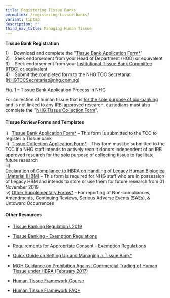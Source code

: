 ```yaml
---
title: Registering Tissue Banks
permalink: /registering-tissue-banks/
variant: tiptap
description: ""
third_nav_title: Managing Human Tissue
---
```

<p><strong>Tissue Bank Registration</strong>
</p>
<p>1)&nbsp;&nbsp;&nbsp; Download and complete the "<a href="https://mynhg.nhg.com.sg/dept/rcu/_layouts/15/WopiFrame.aspx?sourcedoc=/dept/rcu/Shared%20Library/Tissue%20Banking/NHG%20Tissue%20Review%20(1700)/Forms%20and%20Templates/1703-01%20NHG%20Tissue%20Bank%20Application%20Form.docx&amp;action=default" rel="noopener noreferrer nofollow" target="_blank"><u>Tissue Bank Application Form*</u></a>"
<br>2)&nbsp;&nbsp;&nbsp; Seek endorsement from your Head of Department (HOD)
or equivalent
<br>3)&nbsp;&nbsp;&nbsp; Seek endorsement from your <a href="https://mynhg.nhg.com.sg/dept/rcu/Shared%20Library/Tissue%20Banking/ITBC%20-%20Contact%20Points.pdf" rel="noopener noreferrer nofollow" target="_blank"><u>Institutional Tissue Bank Committee (ITBC)</u></a> or
equivalent
<br>4)&nbsp;&nbsp;&nbsp; Submit the completed form to the NHG TCC Secretariat
(<a href="https://mynhg.nhg.com.sg/dept/rcu/_layouts/15/WopiFrame.aspx?sourcedoc=/dept/rcu/Shared%20Library/Tissue%20Banking/NHG%20Tissue%20Review%20(1700)/Forms%20and%20Templates/1703-01%20NHG%20Tissue%20Bank%20Application%20Form.docx&amp;amp;action=default" rel="noopener noreferrer nofollow" target="_blank"><u>NHGTCCSecretariat@nhg.com.sg</u></a>)</p>
<p></p>
<p></p>
<p>Fig. 1 – Tissue Bank Application Process in NHG</p>
<p></p>
<p></p>
<p></p>
<p></p>
<p>For collection of human tissue that is <u>for the sole purpose of bio-banking</u> and
is not linked to any IRB-approved research, custodians must also complete
the "<a href="https://mynhg.nhg.com.sg/dept/rcu/_layouts/15/WopiFrame.aspx?sourcedoc=/dept/rcu/Shared%20Library/Tissue%20Banking/NHG%20Tissue%20Review%20(1700)/Forms%20and%20Templates/1703-02%20NHG%20Tissue%20Collection%20Form.docx&amp;action=default" rel="noopener noreferrer nofollow" target="_blank"><u>NHG Tissue Collection Form</u></a>".</p>
<p></p>
<h4><strong>Tissue Review Forms and Templates</strong></h4>
<p>i)&nbsp;&nbsp; <a href="https://mynhg.nhg.com.sg/dept/rcu/_layouts/15/WopiFrame.aspx?sourcedoc=/dept/rcu/Shared%20Library/Tissue%20Banking/NHG%20Tissue%20Review%20(1700)/Forms%20and%20Templates/1703-01%20NHG%20Tissue%20Bank%20Application%20Form.docx&amp;action=default" rel="noopener noreferrer nofollow" target="_blank"><u>Tissue&nbsp;Bank&nbsp;Application&nbsp;Form*</u></a> –
This form is submitted to the TCC to register a Tissue bank
<br>ii)&nbsp; <a href="https://mynhg.nhg.com.sg/dept/rcu/_layouts/15/WopiFrame.aspx?sourcedoc=/dept/rcu/Shared%20Library/Tissue%20Banking/NHG%20Tissue%20Review%20(1700)/Forms%20and%20Templates/1703-02%20NHG%20Tissue%20Collection%20Form.docx&amp;action=default" rel="noopener noreferrer nofollow" target="_blank"><u>Tissue Collection Application Form*</u></a> –
This form must be submitted to the TCC if a NHG staff intends to actively
recruit donors independent of an IRB approved research for the sole purpose
of collecting tissue to facilitate future research
<br>iii) <a href="https://mynhg.nhg.com.sg/dept/rcu/Shared%20Library/Tissue%20Banking/NHG%20Tissue%20Review%20(1700)/Forms%20and%20Templates/1703-07%20Declaration%20of%20LHBM.docx" rel="noopener noreferrer nofollow" target="_blank"><u>Declaration&nbsp;of&nbsp;Compliance&nbsp;to&nbsp;HBRA&nbsp;on&nbsp;Handling&nbsp;of&nbsp;Legacy&nbsp;Human&nbsp;Biological&nbsp;Material&nbsp;(HBM)</u></a> –
This form is required for NHG staff who are in possession of Legacy HBM
and intends to store or use them for future research from 01 November 2019
<br>iv) <a href="https://mynhg.nhg.com.sg/dept/rcu/Pages/default.aspx?RootFolder=%2Fdept%2Frcu%2FShared%20Library%2FTissue%20Banking%2FNHG%20Tissue%20Review%20%281700%29%2FForms%20and%20Templates&amp;FolderCTID=0x012000199E8750E1657845AA5E3E6145F7BE8C&amp;View=%7B21F17C1C%2D3C66%2D47CF%2D9B68%2D5E004864E8AF%7D" rel="noopener noreferrer nofollow" target="_blank"><u>Other&nbsp;Supplementary&nbsp;Forms*</u></a>&nbsp;–
For reporting of Non-compliances, Amendments, Continuing Reviews, Serious
Adverse Events (SAEs), &amp; Untoward Occurrences</p>
<p></p>
<p></p>
<h4><strong>Other Resources</strong></h4>
<ul data-tight="true" class="tight">
<li>
<p><a href="https://sso.agc.gov.sg/SL/HBRA2015-S702-2019?DocDate=20191021" rel="noopener noreferrer nofollow" target="_blank"><u>Tissue Banking Regulations 2019</u></a>
</p>
</li>
<li>
<p><a href="https://sso.agc.gov.sg/SL/HBRA2015-S704-2019?DocDate=20191021" rel="noopener noreferrer nofollow" target="_blank"><u>Tissue Banking - Exemption Regulations</u></a>
</p>
</li>
<li>
<p><a href="https://sso.agc.gov.sg/SL/HBRA2015-S703-2019?DocDate=20191021" rel="noopener noreferrer nofollow" target="_blank"><u>Requirements for Appropriate Consent - Exemption Regulations</u></a>
</p>
</li>
<li>
<p><a href="https://mynhg.nhg.com.sg/dept/rcu/Shared%20Library/Tissue%20Banking/NHG%20Proper%20Conduct%20of%20Tissue%20Bank%20(1500)/1506-02%20A%20quick%20guide%20for%20setting%20up%20and%20managing%20a%20tissue%20bank.pdf?Web=1" rel="noopener noreferrer nofollow" target="_blank"><u>Quick Guide on Setting Up and Managing a Tissue Bank*</u></a>
</p>
</li>
<li>
<p><a href="/files/Conducting Research Files/Human Tissue Files/NHG_Tissue_Banks_Management_Framework.pdf" rel="noopener noreferrer nofollow" target="_blank">MOH Guidance on Prohibition Against Commercial Trading of Human Tissue under HBRA (February 2017)</a>
</p>
</li>
<li>
<p><a href="/hbra-human-tissue-framework-course/" rel="noopener nofollow" target="_blank">Human Tissue Framework Course</a>
</p>
</li>
<li>
<p><a href="https://mynhg.nhg.com.sg/dept/rcu/_layouts/15/WopiFrame.aspx?sourcedoc=/dept/rcu/Shared%20Library/Tissue%20Banking/HTF%20FAQ.pdf&amp;action=default" rel="noopener noreferrer nofollow" target="_blank"><u>Human Tissue Framework FAQ*</u></a>
</p>
<p></p>
</li>
</ul>
<p></p>